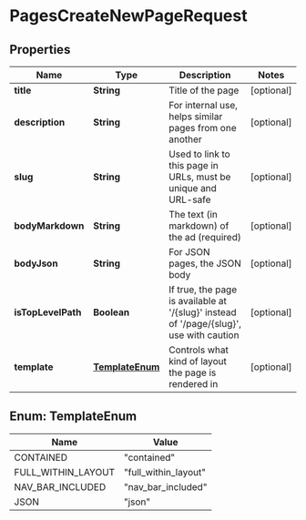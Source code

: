

# PagesCreateNewPageRequest


## Properties

| Name | Type | Description | Notes |
|------------ | ------------- | ------------- | -------------|
|**title** | **String** | Title of the page |  [optional] |
|**description** | **String** | For internal use, helps similar pages from one another |  [optional] |
|**slug** | **String** | Used to link to this page in URLs, must be unique and URL-safe |  [optional] |
|**bodyMarkdown** | **String** | The text (in markdown) of the ad (required) |  [optional] |
|**bodyJson** | **String** | For JSON pages, the JSON body |  [optional] |
|**isTopLevelPath** | **Boolean** | If true, the page is available at &#39;/{slug}&#39; instead of &#39;/page/{slug}&#39;, use with caution |  [optional] |
|**template** | [**TemplateEnum**](#TemplateEnum) | Controls what kind of layout the page is rendered in |  [optional] |



## Enum: TemplateEnum

| Name | Value |
|---- | -----|
| CONTAINED | &quot;contained&quot; |
| FULL_WITHIN_LAYOUT | &quot;full_within_layout&quot; |
| NAV_BAR_INCLUDED | &quot;nav_bar_included&quot; |
| JSON | &quot;json&quot; |



